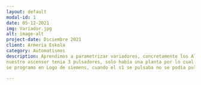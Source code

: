 ```yaml
---
layout: default
modal-id: 1
date: 05-12-2021
img: Variador.jpg
alt: image-alt
project-date: Diciembre 2021
client: Armeria Eskola
category: Automatismos
description: Aprendimos a parametrizar variadores, concretamente los Altisar. Tuvimos varios proyectos con el Altisar, entre uno de ellos fue hacer un ascensor,
nuestro ascensor tenia 3 pulsadores, solo había una planta por lo cual el s1 era para subir a la planta el s2 para bajar y el s3 la seta de emergencia, el programa
se programo en Logo de siemens, cuando el s1 se pulsaba no se podia pulsar el s2 y viceversa.

---
```

